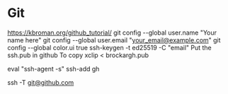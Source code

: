 # Git
 https://kbroman.org/github_tutorial/
 git config --global user.name "Your name here"
 git config --global user.email "your_email@example.com"
 git config --global color.ui true
 ssh-keygen -t ed25519 -C "email"
 Put the ssh.pub in github
 To copy
 xclip < brockargh.pub

 eval "ssh-agent -s"
 ssh-add gh

 ssh -T git@github.com 
